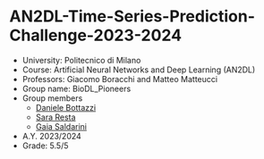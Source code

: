 # AN2DL-Time-Series-Prediction-Challenge-2023-2024
* University: Politecnico di Milano
* Course: Artificial Neural Networks and Deep Learning (AN2DL)
* Professors: Giacomo Boracchi and Matteo Matteucci
* Group name: BioDL_Pioneers
* Group members
  * [Daniele Bottazzi](https://github.com/daniele-bottazzi)
  * [Sara Resta](https://github.com/sararesta)
  * [Gaia Saldarini](https://github.com/gaiasaldarini)
* A.Y. 2023/2024
* Grade: 5.5/5
